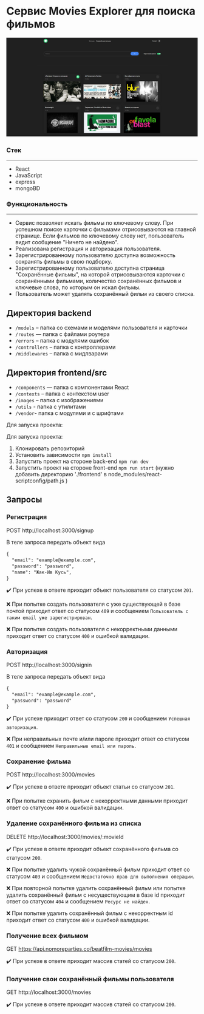 # Cервис Movies Explorer для поиска фильмов

![Превью проекта Movies Explorer](./movies-explorer.png)

### Стек
---
- React
- JavaScript
- express
- mongoBD

### Функциональность
---
- Сервис позволяет искать фильмы по ключевому слову. При успешном поиске карточки с фильмами отрисовываются на главной странице. Если фильмов по ключевому слову нет, пользователь видит сообщение "Ничего не найдено".
- Реализована регистрация и авторизация пользователя.
- Зарегистрированному пользователю доступна возможность сохранять фильмы в свою подборку.
- Зарегистрированному пользователю доступна страница "Сохранённые фильмы", на которой отрисовываются карточки с сохранёнными фильмами, количество сохранённых фильмов и ключевые слова, по которым он искал фильмы.
- Пользователь может удалять сохранённый фильм из своего списка.

## Директория backend

* `/models` – папка со схемами и моделями пользователя и карточки
* `/routes` — папка с файлами роутера  
* `/errors` – папка с модулями ошибок
* `/controllers` – папка с контроллерами
* `/middlewares` – папка с мидлварами

## Директория frontend/src

* `/components` — папка с компонентами React  
* `/contexts` – папка с контекстом user
* `/images` – папка с изображениями
* `/utils` -  папка с утилитами
* `/vendor`- папка с модулями и с шрифтами

Для запуска проекта:

Для запуска проекта:
1. Клонировать репозиторий
2. Установить зависимости `npm install`
3. Запустить проект на стороне back-end `npm run dev`
4. Запустить проект на стороне front-end `npm run start` (нужно добавить директорию './frontend' в node_modules/react-scriptconfig/path.js )

## Запросы

### Регистрация

POST http://localhost:3000/signup

В теле запроса передать объект вида

    {
      "email": "example@example.com",
      "password": "password",
      "name": "Жак-Ив Кусь",
    }

:heavy_check_mark: При успехе в ответе приходит объект пользователя со статусом `201`.

:x: При попытке создать пользователя с уже существующей в базе почтой приходит ответ со статусом `409` и сообщением `Пользователь с таким email уже зарегистрирован`.

:x: При попытке создать пользователя с некорректными данными приходит ответ со статусом `400` и ошибкой валидации.

### Авторизация

POST http://localhost:3000/signin

В теле запроса передать объект вида

    {
      "email": "example@example.com",
      "password": "password"
    }

:heavy_check_mark: При успехе приходит ответ со статусом `200` и сообщением `Успешная авторизация`.

:x: При неправильных почте и/или пароле приходит ответ со статусом `401` и сообщением `Неправильные email или пароль`.

### Сохранение фильма

POST http://localhost:3000/movies


:heavy_check_mark: При успехе в ответе приходит объект статьи со статусом `201`.

:x: При попытке схранить фильм с некорректными данными приходит ответ со статусом `400` и ошибкой валидации.

### Удаление сохранённого фильма из списка 

DELETE http://localhost:3000/movies/:movieId

:heavy_check_mark: При успехе в ответе приходит объект сохранённого фильма со статусом `200`.

:x: При попытке удалить чужой сохранённый фильм приходит ответ со статусом `403` и сообщением `Недостаточно прав для выполнения операции`.

:x: При повторной попытке удалить сохранённый фильм или попытке удалить сохранённый фильм с несуществующим в базе id приходит ответ со статусом `404` и сообщением `Ресурс не найден`.

:x: При попытке удалить сохранённый фильм с некорректным id приходит ответ со статусом `400` и ошибкой валидации.

### Получение всех фильмом

GET https://api.nomoreparties.co/beatfilm-movies/movies

:heavy_check_mark: При успехе в ответе приходит массив статей со статусом `200`.

### Получение свои сохранённый фильмы пользователя

GET http://localhost:3000/movies

:heavy_check_mark: При успехе в ответе приходит массив статей со статусом `200`.
